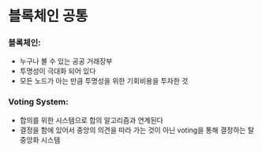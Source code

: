# 블록체인 공통
### 블록체인:
- 누구나 볼 수 있는 공공 거래장부
- 투명성이 극대화 되어 있다
- 모든 노드가 아는 만큼 투명성을 위한 기회비용을 투자한 것

### Voting System:
- 합의를 위한 시스템으로 합의 알고리즘과 연계된다
- 결정을 함에 있어서 중앙의 의견을 따라 가는 것이 아닌 voting을 통해 결정하는 탈중앙화 시스템
